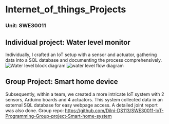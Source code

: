 # Internet_of_things_Projects
### Unit: SWE30011
## Individual project: Water level monitor
Individually, I crafted an IoT setup with a sensor and actuator, gathering data into a SQL database and documenting the process comprehensively.
![Water level block diagram](https://github.com/Dilni-DS113/Internet_of_things_Projects/assets/103235133/510c6f4d-8abd-42d8-a0b6-4eb9d226c355)
![water level flow diagram](https://github.com/Dilni-DS113/Internet_of_things_Projects/assets/103235133/e7834f70-615d-464b-91be-14e8f255b997)

## Group Project: Smart home device
Subsequently, within a team, we created a more intricate IoT system with 2 sensors, Arduino boards and 4 actuators. This system collected data in an external SQL database for easy webpage access. A detailed joint report was also done.
Group repo: https://github.com/Dilni-DS113/SWE30011-IoT-Programming-Group-project-Smart-home-system
